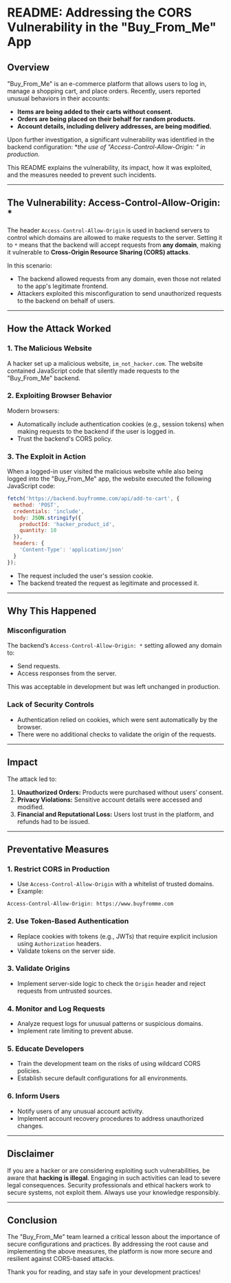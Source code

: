# README: Addressing the CORS Vulnerability in the "Buy_From_Me" App

## Overview
"Buy_From_Me" is an e-commerce platform that allows users to log in, manage a shopping cart, and place orders. Recently, users reported unusual behaviors in their accounts:

- **Items are being added to their carts without consent.**
- **Orders are being placed on their behalf for random products.**
- **Account details, including delivery addresses, are being modified.**

Upon further investigation, a significant vulnerability was identified in the backend configuration: **the use of "Access-Control-Allow-Origin: *" in production.**

This README explains the vulnerability, its impact, how it was exploited, and the measures needed to prevent such incidents.

---

## The Vulnerability: **Access-Control-Allow-Origin: \***

The header `Access-Control-Allow-Origin` is used in backend servers to control which domains are allowed to make requests to the server. Setting it to `*` means that the backend will accept requests from **any domain**, making it vulnerable to **Cross-Origin Resource Sharing (CORS) attacks**.

In this scenario:

- The backend allowed requests from any domain, even those not related to the app's legitimate frontend.
- Attackers exploited this misconfiguration to send unauthorized requests to the backend on behalf of users.

---

## How the Attack Worked
### 1. **The Malicious Website**
A hacker set up a malicious website, `im_not_hacker.com`. The website contained JavaScript code that silently made requests to the "Buy_From_Me" backend.

### 2. **Exploiting Browser Behavior**
Modern browsers:
- Automatically include authentication cookies (e.g., session tokens) when making requests to the backend if the user is logged in.
- Trust the backend's CORS policy.

### 3. **The Exploit in Action**
When a logged-in user visited the malicious website while also being logged into the "Buy_From_Me" app, the website executed the following JavaScript code:

```javascript
fetch('https://backend.buyfromme.com/api/add-to-cart', {
  method: 'POST',
  credentials: 'include',
  body: JSON.stringify({
    productId: 'hacker_product_id',
    quantity: 10
  }),
  headers: {
    'Content-Type': 'application/json'
  }
});
```

- The request included the user's session cookie.
- The backend treated the request as legitimate and processed it.

---

## Why This Happened
### Misconfiguration
The backend’s `Access-Control-Allow-Origin: *` setting allowed any domain to:
- Send requests.
- Access responses from the server.

This was acceptable in development but was left unchanged in production.

### Lack of Security Controls
- Authentication relied on cookies, which were sent automatically by the browser.
- There were no additional checks to validate the origin of the requests.

---

## Impact
The attack led to:
1. **Unauthorized Orders:** Products were purchased without users’ consent.
2. **Privacy Violations:** Sensitive account details were accessed and modified.
3. **Financial and Reputational Loss:** Users lost trust in the platform, and refunds had to be issued.

---

## Preventative Measures
### 1. **Restrict CORS in Production**
- Use `Access-Control-Allow-Origin` with a whitelist of trusted domains.
- Example:

```nginx
Access-Control-Allow-Origin: https://www.buyfromme.com
```

### 2. **Use Token-Based Authentication**
- Replace cookies with tokens (e.g., JWTs) that require explicit inclusion using `Authorization` headers.
- Validate tokens on the server side.

### 3. **Validate Origins**
- Implement server-side logic to check the `Origin` header and reject requests from untrusted sources.

### 4. **Monitor and Log Requests**
- Analyze request logs for unusual patterns or suspicious domains.
- Implement rate limiting to prevent abuse.

### 5. **Educate Developers**
- Train the development team on the risks of using wildcard CORS policies.
- Establish secure default configurations for all environments.

### 6. **Inform Users**
- Notify users of any unusual account activity.
- Implement account recovery procedures to address unauthorized changes.

---

## Disclaimer
If you are a hacker or are considering exploiting such vulnerabilities, be aware that **hacking is illegal**. Engaging in such activities can lead to severe legal consequences. Security professionals and ethical hackers work to secure systems, not exploit them. Always use your knowledge responsibly.

---

## Conclusion
The "Buy_From_Me" team learned a critical lesson about the importance of secure configurations and practices. By addressing the root cause and implementing the above measures, the platform is now more secure and resilient against CORS-based attacks.

Thank you for reading, and stay safe in your development practices!